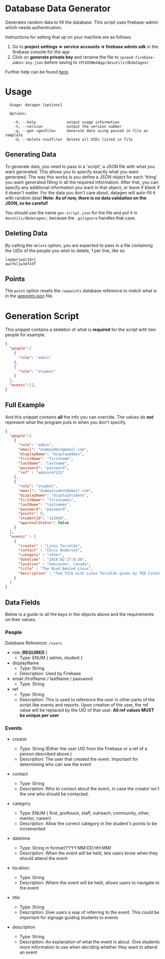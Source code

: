 # Database Data Generator
Generates random data to fill the database.
This script uses firebase-admin which needs authentication.

Instructions for setting that up on your machine are as follows:  
1. Go to **project settings => service accounts => firebase admin sdk** in the firebase console for the app  
2. Click on **generate private key** and rename the file to `cpceed-firebase-admin-key.json` before saving to `CPCEEDWebApp/devutils/dbdatagen/`

Further help can be found [here](https://firebase.google.com/docs/database/admin/start).

# Usage

```
  Usage: datagen [options]

  Options:

    -h, --help              output usage information
    -V, --version           output the version number
    -g, --gen <genfile>     Generate data using passed in file as template
    -d, --delete <uidfile>  Delete all UIDs listed in file
```

## Generating Data
To generate data, you need to pass in a 'script', a JSON file with what you want generated. This allows you to specify exactly what you want generated.
The way this works is you define a JSON object for each 'thing' you want generated filling in all the required information.
After that, you can specify any additional information you want in that object, or leave if blank if it doesn't matter.
For the data you don't care about, datagen will auto-fill it with random data!
**Note: As of now, there is _no_ data validation on the JSON, so be careful!**

You should use the name `gen-script.json` for the file and put it in `devutils/dbdatagen/`, because the `.gitignore` handles that case.


## Deleting Data
By calling the `delete` option, you are expected to pass in a file containing the UIDs of the people you wish to delete, 1 per line, like so
```
laq4wrjwal34rj
awsfkljw34f43f
```

## Points
The `point` option resets the `/aepoints` database reference to match what is in the [aepoints.json](./data/aepoints.json) file.


# Generation Script

This snippet contains a skeleton of what is **required** for the script with two people for example.
```JSON
{
  "people":[
    {
      "role": "admin"
    },
    {
      "role": "student"
    }
  ],
  "events":[],
}
```

## Full Example
And this snippet contains **all** the info you can override. The values do **not** represent what the program puts in when you don't specify.

```JSON
{
  "people":[
    {
      "role": "admin",
      "email": "dummyadmin@email.com",
      "displayName": "displayAdmin",
      "firstName": "firstname",
      "lastName": "lastname",
      "password": "password",
      "ref" : "adminref123"
    },
    {
      "role": "student",
      "email": "dummystudent@email.com",
      "displayName": "displayStudent",
      "firstName": "firstnames",
      "lastName": "lastnames",
      "password": "password",
      "points": 0,
      "studentId": "123456",
      "approvalStatus": false
    }
  ],
  "events" : [
    {
      "creator" : "Linus Torvalds",
      "contact" : "Chris Anderson",
      "category" : "other",
      "datetime" : "2016:02:17:8:30",
      "location" : "Vancouver, Canada",
      "title" : "The Mind Behind Linux",
      "description" : "Ted Talk with Linus Torvalds given by TED Curator, Chris Anderson"
    }
  ]
}
```
## Data Fields
Below is a guide to all the keys in the objects above and the requirements on their values.
### People
Database Reference: `/users`
- role (**REQUIRED**  )
  - Type: ENUM { admin, student }
- displayName
  - Type: String
  - Description: Used by Firebase
- email /firstName / lastName / password
  - Type: String
- ref
  - Type: String
  - Description: This is used to reference the user in other parts of the script like events and reports. Upon creation of the user, the ref value will be replaced by the UID of that user. **All ref values MUST be unique per user**

### Events
- creator
  - Type: String (Either the user UID from the Firebase or a ref of a person described above.)
  - Description: The user that created the event. Important for determining who can see the event

- contact
  - Type: String
  - Description: Who to contact about the event, in case the creator isn't the one who should be contacted.

- category
  - Type: ENUM { first, professor, staff, outreach, community, other, mentor, career}
  - Description: Allow the correct category in the student's points to be incremented

- datetime
  - Type: String in format(YYYY:MM:DD:HH:MM)
  - Description: When the event will be held, lets users know when they should attend the event

- location:
  - Type: String
  - Description: Where the event will be held, allows users to navigate to the event

- title
  - Type: String
  - Description: Give users a way of referring to the event. This could be important for signage guiding students to events  

- description
  - Type: String
  - Description: An explanation of what the event is about. Give students more information to use when deciding whether they want to attend an event
